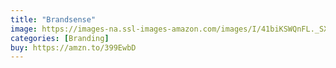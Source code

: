 ```yaml
---
title: "Brandsense"
image: https://images-na.ssl-images-amazon.com/images/I/41biKSWQnFL._SX331_BO1,204,203,200_.jpg
categories: [Branding]
buy: https://amzn.to/399EwbD
---
```

